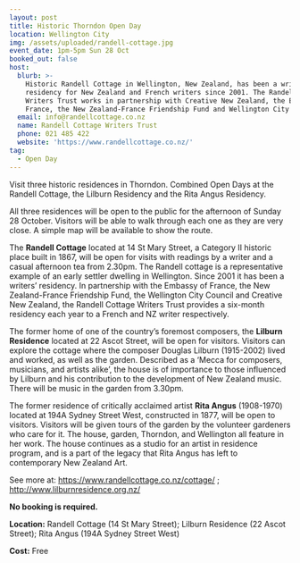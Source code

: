 ```yaml
---
layout: post
title: Historic Thorndon Open Day
location: Wellington City
img: /assets/uploaded/randell-cottage.jpg
event_date: 1pm-5pm Sun 28 Oct
booked_out: false
host:
  blurb: >-
    Historic Randell Cottage in Wellington, New Zealand, has been a writers’
    residency for New Zealand and French writers since 2001. The Randell Cottage
    Writers Trust works in partnership with Creative New Zealand, the Embassy of
    France, the New Zealand-France Friendship Fund and Wellington City Council.
  email: info@randellcottage.co.nz
  name: Randell Cottage Writers Trust
  phone: 021 485 422
  website: 'https://www.randellcottage.co.nz/'
tag:
  - Open Day
---
```

Visit three historic residences in Thorndon. Combined Open Days at the Randell Cottage, the Lilburn Residency and the Rita Angus Residency.

All three residences will be open to the public for the afternoon of Sunday 28 October. Visitors will be able to walk through each one as they are very close. A simple map will be available to show the route.

The **Randell Cottage** located at 14 St Mary Street, a Category II historic place built in 1867, will be open for visits with readings by a writer and a casual afternoon tea from 2.30pm. The Randell cottage is a representative example of an early settler dwelling in Wellington. Since 2001 it has been a writers’ residency. In partnership with the Embassy of France, the New Zealand-France Friendship Fund, the Wellington City Council and Creative New Zealand, the Randell Cottage Writers Trust provides a six-month residency each year to a French and NZ writer respectively.

The former home of one of the country’s foremost composers, the **Lilburn Residence** located at 22 Ascot Street, will be open for visitors. Visitors can explore the cottage where the composer Douglas Lilburn (1915-2002) lived and worked, as well as the garden. Described as a ‘Mecca for composers, musicians, and artists alike’, the house is of importance to those influenced by Lilburn and his contribution to the development of New Zealand music. There will be music in the garden from 3.30pm.

The former residence of critically acclaimed artist **Rita Angus** (1908-1970) located at 194A Sydney Street West, constructed in 1877, will be open to visitors. Visitors will be given tours of the garden by the volunteer gardeners who care for it. The house, garden, Thorndon, and Wellington all feature in her work. The house continues as a studio for an artist in residence program, and is a part of the legacy that Rita Angus has left to contemporary New Zealand Art.

See more at: <https://www.randellcottage.co.nz/cottage/>
 ; <http://www.lilburnresidence.org.nz/>    

**No booking is required.**

**Location:** Randell Cottage (14 St Mary Street); Lilburn Residence (22 Ascot Street); Rita Angus (194A Sydney Street West)

**Cost:** Free

